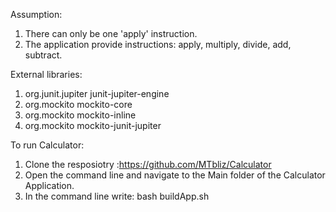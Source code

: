 Assumption:
1. There can only be one 'apply' instruction.
2. The application provide instructions: apply, multiply, divide, add, subtract.


External libraries:
1. org.junit.jupiter junit-jupiter-engine
2. org.mockito mockito-core
3. org.mockito mockito-inline
4. org.mockito mockito-junit-jupiter


To run Calculator:
1. Clone the resposiotry :https://github.com/MTbliz/Calculator
2. Open the command line and navigate to the Main folder of the Calculator Application.
3. In the command line write: bash buildApp.sh